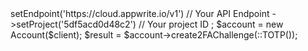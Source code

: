 <?php

use Appwrite\Client;
use Appwrite\Services\Account;
use Appwrite\Enums\;

$client = new Client();

$client
    ->setEndpoint('https://cloud.appwrite.io/v1') // Your API Endpoint
    ->setProject('5df5acd0d48c2') // Your project ID
;

$account = new Account($client);

$result = $account->create2FAChallenge(::TOTP());